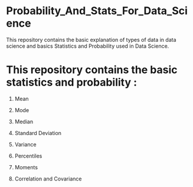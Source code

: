 # Probability_And_Stats_For_Data_Science
This repository contains the basic explanation of types of data in data science and basics Statistics and Probability used in Data Science.

# This repository contains the basic statistics and probability :

1. Mean

2. Mode

3. Median

4. Standard Deviation 

5. Variance

6. Percentiles

7. Moments

8. Correlation and Covariance
